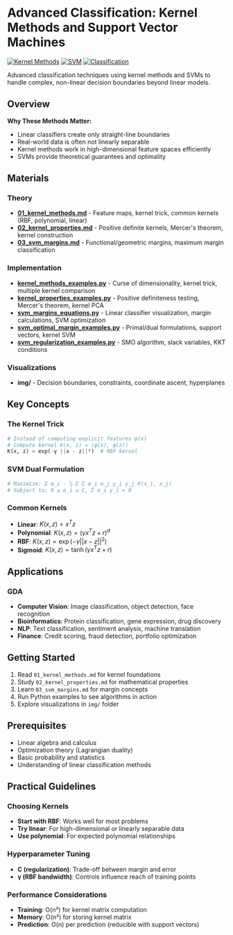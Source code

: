 # Advanced Classification: Kernel Methods and Support Vector Machines

[![Kernel Methods](https://img.shields.io/badge/Kernel-Methods-blue.svg)](https://en.wikipedia.org/wiki/Kernel_method)
[![SVM](https://img.shields.io/badge/SVM-Support%20Vector%20Machines-green.svg)](https://en.wikipedia.org/wiki/Support_vector_machine)
[![Classification](https://img.shields.io/badge/Classification-Non-linear-purple.svg)](https://en.wikipedia.org/wiki/Statistical_classification)

Advanced classification techniques using kernel methods and SVMs to handle complex, non-linear decision boundaries beyond linear models.

## Overview

**Why These Methods Matter:**
- Linear classifiers create only straight-line boundaries
- Real-world data is often not linearly separable
- Kernel methods work in high-dimensional feature spaces efficiently
- SVMs provide theoretical guarantees and optimality

## Materials

### Theory
- **[01_kernel_methods.md](01_kernel_methods.md)** - Feature maps, kernel trick, common kernels (RBF, polynomial, linear)
- **[02_kernel_properties.md](02_kernel_properties.md)** - Positive definite kernels, Mercer's theorem, kernel construction
- **[03_svm_margins.md](03_svm_margins.md)** - Functional/geometric margins, maximum margin classification

### Implementation
- **[kernel_methods_examples.py](kernel_methods_examples.py)** - Curse of dimensionality, kernel trick, multiple kernel comparison
- **[kernel_properties_examples.py](kernel_properties_examples.py)** - Positive definiteness testing, Mercer's theorem, kernel PCA
- **[svm_margins_equations.py](svm_margins_equations.py)** - Linear classifier visualization, margin calculations, SVM optimization
- **[svm_optimal_margin_examples.py](svm_optimal_margin_examples.py)** - Primal/dual formulations, support vectors, kernel SVM
- **[svm_regularization_examples.py](svm_regularization_examples.py)** - SMO algorithm, slack variables, KKT conditions

### Visualizations
- **img/** - Decision boundaries, constraints, coordinate ascent, hyperplanes

## Key Concepts

### The Kernel Trick
```python
# Instead of computing explicit features φ(x)
# Compute kernel K(x, z) = ⟨φ(x), φ(z)⟩
K(x, z) = exp(-γ ||x - z||²)  # RBF kernel
```

### SVM Dual Formulation
```python
# Maximize: Σ α_i - ½ Σ Σ α_i α_j y_i y_j K(x_i, x_j)
# Subject to: 0 ≤ α_i ≤ C, Σ α_i y_i = 0
```

### Common Kernels
- **Linear**: $K(x,z) = x^T z$
- **Polynomial**: $K(x,z) = (γx^T z + r)^d$
- **RBF**: $K(x,z) = \exp(-γ||x-z||^2)$
- **Sigmoid**: $K(x,z) = \tanh(γx^T z + r)$

## Applications

### GDA
- **Computer Vision**: Image classification, object detection, face recognition
- **Bioinformatics**: Protein classification, gene expression, drug discovery
- **NLP**: Text classification, sentiment analysis, machine translation
- **Finance**: Credit scoring, fraud detection, portfolio optimization

## Getting Started

1. Read `01_kernel_methods.md` for kernel foundations
2. Study `02_kernel_properties.md` for mathematical properties
3. Learn `03_svm_margins.md` for margin concepts
4. Run Python examples to see algorithms in action
5. Explore visualizations in `img/` folder

## Prerequisites

- Linear algebra and calculus
- Optimization theory (Lagrangian duality)
- Basic probability and statistics
- Understanding of linear classification methods

## Practical Guidelines

### Choosing Kernels
- **Start with RBF**: Works well for most problems
- **Try linear**: For high-dimensional or linearly separable data
- **Use polynomial**: For expected polynomial relationships

### Hyperparameter Tuning
- **C (regularization)**: Trade-off between margin and error
- **γ (RBF bandwidth)**: Controls influence reach of training points

### Performance Considerations
- **Training**: O(n²) for kernel matrix computation
- **Memory**: O(n²) for storing kernel matrix
- **Prediction**: O(n) per prediction (reducible with support vectors) 